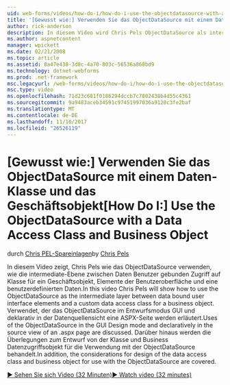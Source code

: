 ```yaml
---
uid: web-forms/videos/how-do-i/how-do-i-use-the-objectdatasource-with-a-data-access-class-and-business-object
title: '[Gewusst wie:] Verwenden Sie das ObjectDataSource mit einem Daten-Klasse und das Geschäftsobjekt | Microsoft Docs'
author: rick-anderson
description: In diesem Video wird Chris Pels ObjectDataSource als intermediate Ebene zwischen datengebundene Elemente der Benutzeroberfläche und eine benutzerdefinierte Daten Konto Funktionsweisen...
ms.author: aspnetcontent
manager: wpickett
ms.date: 02/21/2008
ms.topic: article
ms.assetid: 8a47e438-3d8c-4a70-803c-56536a868bd9
ms.technology: dotnet-webforms
ms.prod: .net-framework
msc.legacyurl: /web-forms/videos/how-do-i/how-do-i-use-the-objectdatasource-with-a-data-access-class-and-business-object
msc.type: video
ms.openlocfilehash: 71d23c681f0186294dccb7c7802438b4d55c4361
ms.sourcegitcommit: 9a9483aceb34591c97451997036a9120c3fe2baf
ms.translationtype: MT
ms.contentlocale: de-DE
ms.lasthandoff: 11/10/2017
ms.locfileid: "26526119"
---
```

<a name="how-do-i-use-the-objectdatasource-with-a-data-access-class-and-business-object"></a><span data-ttu-id="3a05e-103">[Gewusst wie:] Verwenden Sie das ObjectDataSource mit einem Daten-Klasse und das Geschäftsobjekt</span><span class="sxs-lookup"><span data-stu-id="3a05e-103">[How Do I:] Use the ObjectDataSource with a Data Access Class and Business Object</span></span>
====================
<span data-ttu-id="3a05e-104">durch [Chris PEL-Spareinlagen](https://twitter.com/chrispels)</span><span class="sxs-lookup"><span data-stu-id="3a05e-104">by [Chris Pels](https://twitter.com/chrispels)</span></span>

<span data-ttu-id="3a05e-105">In diesem Video zeigt, Chris Pels wie das ObjectDataSource verwenden, wie die intermediate-Ebene zwischen Daten Benutzer gebunden Zugriff auf Klasse für ein Geschäftsobjekt, Elemente der Benutzeroberfläche und eine benutzerdefinierten Daten.</span><span class="sxs-lookup"><span data-stu-id="3a05e-105">In this video Chris Pels will show how to use the ObjectDataSource as the intermediate layer between data bound user interface elements and a custom data access class for a business object.</span></span> <span data-ttu-id="3a05e-106">Verwendet, der das ObjectDataSource im Entwurfsmodus GUI und deklarativ in der Datenquellensicht eine ASPX-Seite werden erläutert.</span><span class="sxs-lookup"><span data-stu-id="3a05e-106">Uses of the ObjectDataSource in the GUI Design mode and declaratively in the source view of an .aspx page are discussed.</span></span> <span data-ttu-id="3a05e-107">Darüber hinaus werden die Überlegungen zum Entwurf von der Klasse und Business Datenzugriffsobjekt für die Verwendung mit der ObjectDataSource behandelt.</span><span class="sxs-lookup"><span data-stu-id="3a05e-107">In addition, the considerations for design of the data access class and business object for use with the ObjectDataSource are covered.</span></span>

[<span data-ttu-id="3a05e-108">&#9654; Sehen Sie sich Video (32 Minuten)</span><span class="sxs-lookup"><span data-stu-id="3a05e-108">&#9654; Watch video (32 minutes)</span></span>](https://channel9.msdn.com/Blogs/ASP-NET-Site-Videos/how-do-i-use-the-objectdatasource-with-a-data-access-class-and-business-object)
